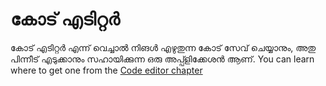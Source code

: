 # കോട് എടിറ്റര്‍

കോട് എടിറ്റർ എന്ന് വെച്ചാൽ നിങൾ എഴുതുന്ന കോട് സേവ് ചെയ്യാനും, അതു പിന്നീട് എടുക്കാനും സഹായിക്കുന്ന ഒരു അപ്പ്ളിക്കേശൻ ആണ്. You can learn where to get one from the [Code editor chapter](./code_editor/README.md)